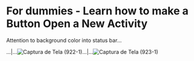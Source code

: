 # For dummies - Learn how to make a Button Open a New Activity

Attention to background color into status bar...

...|...![Captura de Tela (922-1)](https://user-images.githubusercontent.com/72364037/219945813-266a2db7-08cd-4aef-9050-045390444646.png)...|...![Captura de Tela (923-1)](https://user-images.githubusercontent.com/72364037/219945837-ebc1d5b6-b211-4155-8d2a-32dc8d9254b9.png)

